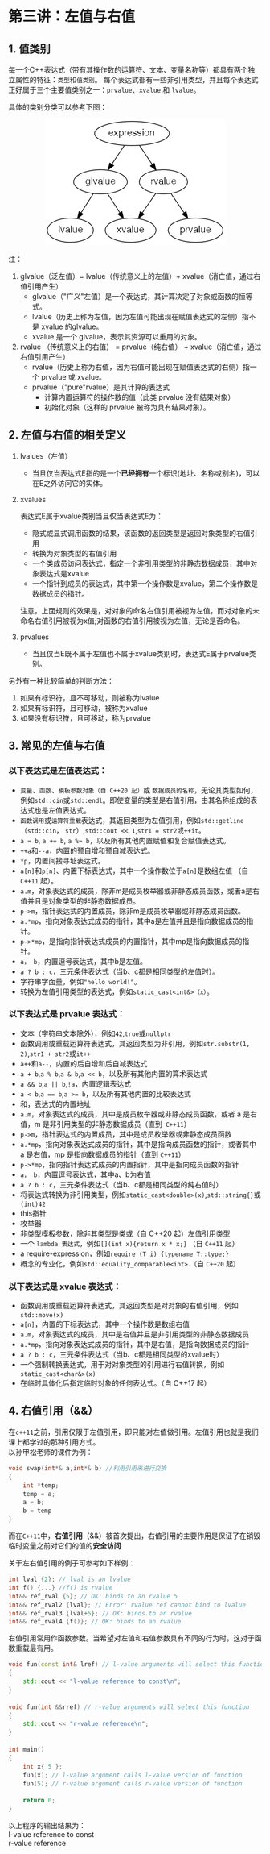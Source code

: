 # 第三讲：左值与右值

## 1. 值类别

每一个C++表达式（带有其操作数的运算符、文本、变量名称等）都具有两个独立属性的特征：`类型`和`值类别`。
每个表达式都有一些非引用类型，并且每个表达式正好属于三个主要值类别之一：`prvalue`、`xvalue` 和 `lvalue`。

具体的类别分类可以参考下图：

<div align="center">
    <img src="../imgs/01.png" 
		style="zoom: 100%;" />
</div>

注：
1. glvalue（泛左值）= lvalue（传统意义上的左值）+ xvalue（消亡值，通过右值引用产生）
   - glvalue（"广义"左值）是一个表达式，其计算决定了对象或函数的恒等式。 
   - lvalue（历史上称为左值，因为左值可能出现在赋值表达式的左侧）指不是 xvalue 的glvalue。
   - xvalue 是一个 glvalue，表示其资源可以重用的对象。
2. rvalue （传统意义上的右值） = prvalue（纯右值） + xvalue（消亡值，通过右值引用产生）
	- rvalue（历史上称为右值，因为右值可能出现在赋值表达式的右侧）指一个 prvalue 或 xvalue。
   - prvalue（"pure"rvalue）是其计算的表达式
      - 计算内置运算符的操作数的值（此类 prvalue 没有结果对象）
      - 初始化对象（这样的 prvalue 被称为具有结果对象）。



## 2. 左值与右值的相关定义

<!-- **左值**($lvalue$)与**右值**($rvalue$)，顾名思义，就是在等号左边与等号右边的值。但这只是形象上的理解，从本质上来看，左值的特点为其内存**既可读取也可写入**
  
    ```c++
    int *p, i; //  *p and i are lvalues
    ```

而右值的特点为其内存**只可读**

    ```c++
    int *p, i; //&p and i++ are rvalues
    int f() {...} //f() is rvalue
    ```

一个关于自增运算符奇怪的点是，`++i`是左值，而`i++`是右值。所以`(--a)--`能过能过编译而`--(a--)`不能过编译（但并不重要）  先注释掉了--> 


1. lvalues（左值）
    - 当且仅当表达式E指的是一个**已经拥有**一个标识(地址、名称或别名)，可以在E之外访问它的实体。

2. xvalues

	表达式E属于xvalue类别当且仅当表达式E为：
   - 隐式或显式调用函数的结果，该函数的返回类型是返回对象类型的右值引用
   - 转换为对象类型的右值引用
   - 一个类成员访问表达式，指定一个非引用类型的非静态数据成员，其中对象表达式是xvalue
   - 一个指针到成员的表达式，其中第一个操作数是xvalue，第二个操作数是数据成员的指针。

	注意，上面规则的效果是，对对象的命名右值引用被视为左值，而对对象的未命名右值引用被视为x值;对函数的右值引用被视为左值，无论是否命名。

3. prvalues
   - 当且仅当E既不属于左值也不属于xvalue类别时，表达式E属于prvalue类别。

另外有一种比较简单的判断方法：
1. 如果有标识符，且不可移动，则被称为lvalue
2. 如果有标识符，且可移动，被称为xvalue
3. 如果没有标识符，且可移动，称为prvalue



## 3. 常见的左值与右值

### 以下表达式是左值表达式：

- `变量`、`函数`、`模板参数对象（自 C++20 起）`或 `数据成员的名称`，无论其类型如何，例如`std::cin`或`std::endl`。即使变量的类型是右值引用，由其名称组成的表达式也是左值表达式。
- `函数调用`或`运算符重载`表达式，其返回类型为左值引用，例如`std::getline`（`std::cin`， `str`）,`std::cout << 1`,`str1 = str2`或`++it`。
- `a = b`, `a += b`, `a %= b`，以及所有其他内置赋值和复合赋值表达式。
- `++a`和`--a`，内置的预自增和预自减表达式。
- `*p`，内置间接寻址表达式。
- `a[n]`和`p[n]`、内置下标表达式，其中一个操作数位于`a[n]`是数组左值 （自 `C++11` 起）。
- `a.m`，对象表达式的成员，除非m是成员枚举器或非静态成员函数，或者a是右值并且是对象类型的非静态数据成员。
- `p->m`，指针表达式的内置成员，除非m是成员枚举器或非静态成员函数。
- `a.*mp`，指向对象表达式成员的指针，其中a是左值并且是指向数据成员的指针。
- `p->*mp`，是指向指针表达式成员的内置指针，其中mp是指向数据成员的指针。
- `a， b`，内置逗号表达式，其中b是左值。
- `a ? b : c`，三元条件表达式（当b、c都是相同类型的左值时）。
- 字符串字面量，例如`"hello world!"`。
- 转换为左值引用类型的表达式，例如`static_cast<int&>（x）`。

### 以下表达式是 prvalue 表达式：

- 文本（字符串文本除外），例如`42`,`true`或`nullptr`
- 函数调用或重载运算符表达式，其返回类型为非引用，例如`str.substr(1, 2)`,`str1 + str2`或`it++`
- `a++`和`a--`，内置的后自增和后自减表达式
- `a + b`,`a % b`,`a & b`,`a << b`，以及所有其他内置的算术表达式
- `a && b`,`a || b`,`!a`，内置逻辑表达式
- `a < b`,`a == b`,`a >= b`，以及所有其他内置的比较表达式
- 和，表达式的内置地址
- `a.m`，对象表达式的成员，其中是成员枚举器或非静态成员函数，或者 a 是右值，m 是非引用类型的非静态数据成员（直到` C++11`）
- `p->m`，指针表达式的内置成员，其中是成员枚举器或非静态成员函数
- `a.*mp`，指向对象表达式成员的指针，其中是指向成员函数的指针，或者其中 a 是右值，mp 是指向数据成员的指针（直到 `C++11`）
- `p->*mp`，指向指针表达式成员的内置指针，其中是指向成员函数的指针
- `a， b`，内置逗号表达式，其中a、b为右值
- `a ? b : c`，三元条件表达式（当b、c都是相同类型的纯右值时）
- 将表达式转换为非引用类型，例如`static_cast<double>(x)`,`std::string{}`或`(int)42`
- this指针
- 枚举器
- 非类型模板参数，除非其类型是类或（自 C++20 起）左值引用类型
- 一个 `lambda 表达式`，例如`[](int x){return x * x;}`
（自 `C++11` 起）
- a require-expression，例如`require (T i) {typename T::type;}`
- 概念的专业化，例如`std::equality_comparable<int>`.（自 `C++20` 起）


### 以下表达式是 xvalue 表达式：

- 函数调用或重载运算符表达式，其返回类型是对对象的右值引用，例如`std::move(x)`
- `a[n]`，内置的下标表达式，其中一个操作数是数组右值
- `a.m`，对象表达式的成员，其中是右值并且是非引用类型的非静态数据成员
- `a.*mp`，指向对象表达式成员的指针，其中是右值，是指向数据成员的指针
- `a ? b : c`，三元条件表达式（当b、c都是相同类型的xvalue时）
- 一个强制转换表达式，用于对对象类型的引用进行右值转换，例如`static_cast<char&>(x)`
- 在临时具体化后指定临时对象的任何表达式。（自 C++17 起）


## 4. 右值引用（&&）

在`c++11`之前，引用仅限于左值引用，即只能对左值做引用。左值引用也就是我们课上都学过的那种引用方式。  
以孙甲松老师的课件为例：

```c++
void swap(int*& a,int*& b) //利用引用来进行交换
{
    int *temp;
    temp = a;
    a = b;
    b = temp
}
```

而在`C++11`中，**右值引用**（&&）被首次提出，右值引用的主要作用是保证了在销毁临时变量之前对它们的值的**安全访问**

关于左右值引用的例子可参考如下样例：
```c++
int lval {2}; // lval is an lvalue
int f() {...} //f() is rvalue
int&& ref_rval {5}; // OK: binds to an rvalue 5
int&& ref_rval2 {lval}; // Error: rvalue ref cannot bind to lvalue
int&& ref_rval3 {lval+5}; // OK: binds to an rvalue
int&& ref_rval4 {f()}; // OK: binds to an rvalue
```

右值引用常用作函数参数。当希望对左值和右值参数具有不同的行为时，这对于函数重载最有用。
```c++
void fun(const int& lref) // l-value arguments will select this function
{
	std::cout << "l-value reference to const\n";
}

void fun(int &&rref) // r-value arguments will select this function
{
	std::cout << "r-value reference\n";
}

int main()
{
	int x{ 5 };
	fun(x); // l-value argument calls l-value version of function
	fun(5); // r-value argument calls r-value version of function

	return 0;
}
```
以上程序的输出结果为：  
l-value reference to const  
r-value reference